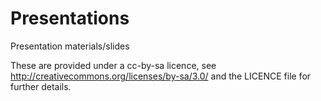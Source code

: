 Presentations
=============

Presentation materials/slides

These are provided under a cc-by-sa licence, see http://creativecommons.org/licenses/by-sa/3.0/ and the LICENCE file for further details.
